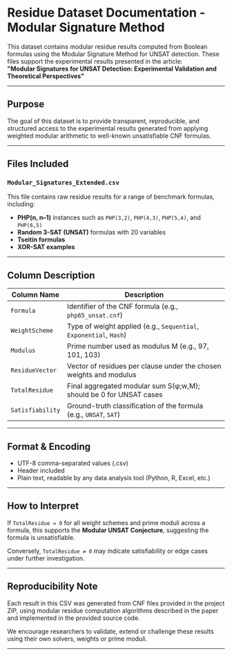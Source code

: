 # Residue Dataset Documentation - Modular Signature Method

This dataset contains modular residue results computed from Boolean formulas using the Modular Signature Method for UNSAT detection. These files support the experimental results presented in the article:  
**"Modular Signatures for UNSAT Detection: Experimental Validation and Theoretical Perspectives"**

---

## Purpose

The goal of this dataset is to provide transparent, reproducible, and structured access to the experimental results generated from applying weighted modular arithmetic to well-known unsatisfiable CNF formulas.

---

## Files Included

### `Modular_Signatures_Extended.csv`

This file contains raw residue results for a range of benchmark formulas, including:

- **PHP(n, n–1)** instances such as `PHP(3,2)`, `PHP(4,3)`, `PHP(5,4)`, and `PHP(6,5)`
- **Random 3-SAT (UNSAT)** formulas with 20 variables
- **Tseitin formulas**
- **XOR-SAT examples**

---

## Column Description

| Column Name       | Description                                                                 |
|-------------------|-----------------------------------------------------------------------------|
| `Formula`         | Identifier of the CNF formula (e.g., `php65_unsat.cnf`)                     |
| `WeightScheme`    | Type of weight applied (e.g., `Sequential`, `Exponential`, `Hash`)         |
| `Modulus`         | Prime number used as modulus M (e.g., 97, 101, 103)                         |
| `ResidueVector`   | Vector of residues per clause under the chosen weights and modulus         |
| `TotalResidue`    | Final aggregated modular sum S(φ;w,M); should be 0 for UNSAT cases         |
| `Satisfiability`  | Ground-truth classification of the formula (e.g., `UNSAT`, `SAT`)          |

---

## Format & Encoding

- UTF-8 comma-separated values (.csv)
- Header included
- Plain text, readable by any data analysis tool (Python, R, Excel, etc.)

---

## How to Interpret

If `TotalResidue = 0` for all weight schemes and prime moduli across a formula, this supports the **Modular UNSAT Conjecture**, suggesting the formula is unsatisfiable.

Conversely, `TotalResidue ≠ 0` may indicate satisfiability or edge cases under further investigation.

---

## Reproducibility Note

Each result in this CSV was generated from CNF files provided in the project ZIP, using modular residue computation algorithms described in the paper and implemented in the provided source code.

We encourage researchers to validate, extend or challenge these results using their own solvers, weights or prime moduli.

---

